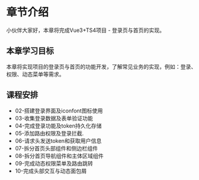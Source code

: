 # 章节介绍

小伙伴大家好，本章将完成Vue3+TS4项目 - 登录页与首页的实现。

## 本章学习目标

本章将实现项目的登录页与首页的功能开发，了解常见业务的实现，例如：登录、权限、动态菜单等需求。


## 课程安排

- 02-搭建登录界面及iconfont图标使用
- 03-收集登录数据及表单验证功能
- 04-完成登录功能及token持久化存储
- 05-添加路由权限及登录拦截.
- 06-请求头发送token和获取用户信息
- 07-拆分首页头部组件和侧边栏组件
- 08-拆分首页导航组件和主体区域组件
- 09-完成动态权限菜单及路由跳转
- 10-完成头部交互与动态面包屑
